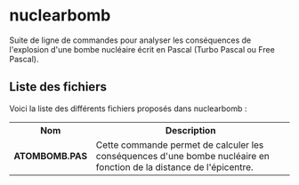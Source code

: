# nuclearbomb
Suite de ligne de commandes pour analyser les conséquences de l'explosion d'une bombe nucléaire écrit en Pascal (Turbo Pascal ou Free Pascal).
<h2>Liste des fichiers</h2>

Voici la liste des différents fichiers proposés dans nuclearbomb :

<table>
		<tr>
			<th>Nom</th>
			<th>Description</th>	
		</tr>
		<tr>
			<td><b>ATOMBOMB.PAS</b></td>
			<td>Cette commande permet de calculer les conséquences d'une bombe nucléaire en fonction de la distance de l'épicentre.</td>
		</tr>
</table>
